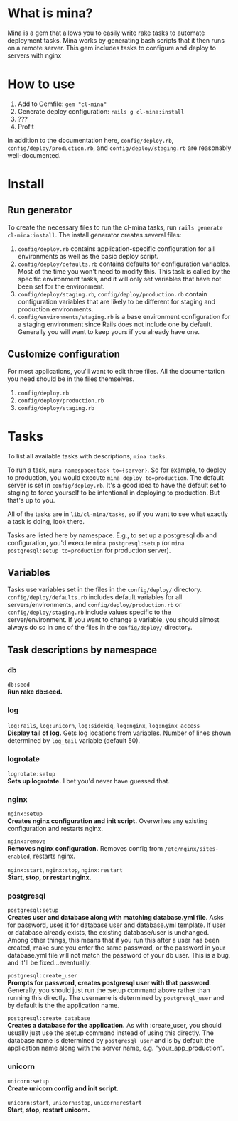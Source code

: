# What is mina?

Mina is a gem that allows you to easily write rake tasks to automate deployment tasks. Mina works by generating bash scripts that it then runs on a remote server. This gem includes tasks to configure and deploy to servers with nginx

# How to use

1. Add to Gemfile: `gem "cl-mina"`
2. Generate deploy configuration: `rails g cl-mina:install`
3. ???
4. Profit

In addition to the documentation here, `config/deploy.rb`, `config/deploy/production.rb`, and `config/deploy/staging.rb` are reasonably well-documented.

# Install

## Run generator

To create the necessary files to run the cl-mina tasks, run `rails generate cl-mina:install`. The install generator creates several files:
1. `config/deploy.rb` contains application-specific configuration for all environments as well as the basic deploy script.
2. `config/deploy/defaults.rb` contains defaults for configuration variables. Most of the time you won't need to modify this. This task is called by the specific environment tasks, and it will only set variables that have not been set for the environment.
3. `config/deploy/staging.rb`, `config/deploy/production.rb` contain configuration variables that are likely to be different for staging and production environments.
4. `config/environments/staging.rb` is a base environment configuration for a staging environment since Rails does not include one by default. Generally you will want to keep yours if you already have one.

## Customize configuration

For most applications, you'll want to edit three files. All the documentation you need should be in the files themselves.
1. `config/deploy.rb`
2. `config/deploy/production.rb`
3. `config/deploy/staging.rb`

# Tasks

To list all available tasks with descriptions, `mina tasks`.

To run a task, `mina namespace:task to={server}`. So for example, to deploy to production, you would execute `mina deploy to=production`. The default server is set in `config/deploy.rb`. It's a good idea to have the default set to staging to force yourself to be intentional in deploying to production. But that's up to you.

All of the tasks are in `lib/cl-mina/tasks`, so if you want to see what exactly a task is doing, look there.

Tasks are listed here by namespace. E.g., to set up a postgresql db and configuration, you'd execute `mina postgresql:setup` (or `mina postgresql:setup to=production` for production server).

## Variables

Tasks use variables set in the files in the `config/deploy/` directory. `config/deploy/defaults.rb` includes default variables for all servers/environments, and `config/deploy/production.rb` or `config/deploy/staging.rb` include values specific to the server/environment. If you want to change a variable, you should almost always do so in one of the files in the `config/deploy/` directory.

## Task descriptions by namespace

### db

`db:seed`  
**Run rake db:seed.**

### log

`log:rails`, `log:unicorn`, `log:sidekiq`, `log:nginx`, `log:nginx_access`  
**Display tail of log.** Gets log locations from variables. Number of lines shown determined by `log_tail` variable (default 50).

### logrotate

`logrotate:setup`  
**Sets up logrotate.** I bet you'd never have guessed that.

### nginx

`nginx:setup`  
**Creates nginx configuration and init script.** Overwrites any existing configuration and restarts nginx.

`nginx:remove`  
**Removes nginx configuration.** Removes config from `/etc/nginx/sites-enabled`, restarts nginx.

`nginx:start`, `nginx:stop`, `nginx:restart`  
**Start, stop, or restart nginx.**

### postgresql

`postgresql:setup`  
**Creates user and database along with matching database.yml file**. Asks for password, uses it for database user and database.yml template. If user or database already exists, the existing database/user is unchanged. Among other things, this means that if you run this after a user has been created, make sure you enter the same password, or the password in your database.yml file will not match the password of your db user. This is a bug, and it'll be fixed...eventually.

`postgresql:create_user`  
**Prompts for password, creates postgresql user with that password**. Generally, you should just run the :setup command above rather than running this directly. The username is determined by `postgresql_user` and by default is the the application name.

`postgresql:create_database`  
**Creates a database for the application.** As with :create_user, you should usually just use the :setup command instead of using this directly. The database name is determined by `postgresql_user` and is by default the application name along with the server name, e.g. "your_app_production".

### unicorn  

`unicorn:setup`  
**Create unicorn config and init script.**

`unicorn:start`, `unicorn:stop`, `unicorn:restart`  
**Start, stop, restart unicorn.**